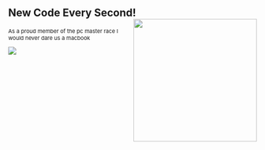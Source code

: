 ### 
<h2>New Code Every Second!<img align='right'src="https://scrippsprssa.files.wordpress.com/2019/12/giphy.gif"  width = 250></h2>
<p style="font-size:11px">As a proud member of the pc master race I would never dare us a macbook </p>
<img src="https://github-readme-stats.vercel.app/api?username=rohanopensource&&show_icons=true&title_color=ffffff&icon_color=bb2acf&text_color=daf7dc&bg_color=151515">
